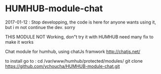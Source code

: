 # HUMHUB-module-chat

2017-01-12 : Stop developping, the code is here for anyone wants using it, but i m not continue the dev.
sorry

THIS MODULE NOT Working, don"t try it with HUMHUB need many fix to make it works


Chat module for humhub, using chatJs framwork http://chatjs.net/

to install go to :
cd /var/www/humhub/protected/modules/
git clone https://github.com/ychoucha/HUMHUB-module-chat.git
